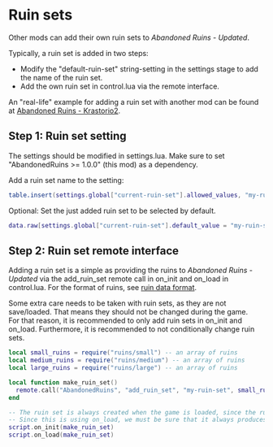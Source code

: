 # Ruin sets

Other mods can add their own ruin sets to *Abandoned Ruins - Updated*.

Typically, a ruin set is added in two steps:
* Modify the "default-ruin-set" string-setting in the settings stage to add the name of the ruin set.
* Add the own ruin set in control.lua via the remote interface.

An "real-life" example for adding a ruin set with another mod can be found at [Abandoned Ruins - Krastorio2](https://github.com/Bilka2/AbandonedRuins-Krastorio2).

## Step 1: Ruin set setting

The settings should be modified in settings.lua. Make sure to set "AbandonedRuins >= 1.0.0" (this mod) as a dependency.

Add a ruin set name to the setting:
```lua
table.insert(settings.global["current-ruin-set"].allowed_values, "my-ruin-set")
```
Optional: Set the just added ruin set to be selected by default.
```lua
data.raw[settings.global["current-ruin-set"].default_value = "my-ruin-set"
```

## Step 2: Ruin set remote interface

Adding a ruin set is a simple as providing the ruins to *Abandoned Ruins - Updated* via the add_ruin_set remote call in on_init and on_load in control.lua. For the format of ruins, see [ruin data format](docs/format.md).

Some extra care needs to be taken with ruin sets, as they are not save/loaded. That means they should not be changed during the game.<br>
For that reason, it is recommended to only add ruin sets in on_init and on_load. Furthermore, it is recommended to not conditionally change ruin sets.

```lua
local small_ruins = require("ruins/small") -- an array of ruins
local medium_ruins = require("ruins/medium") -- an array of ruins
local large_ruins = require("ruins/large") -- an array of ruins

local function make_ruin_set()
  remote.call("AbandonedRuins", "add_ruin_set", "my-ruin-set", small_ruins, medium_ruins, large_ruins)
end

-- The ruin set is always created when the game is loaded, since the ruin sets are not save/loaded by AbandonedRuins.
-- Since this is using on_load, we must be sure that it always produces the same result for everyone.
script.on_init(make_ruin_set)
script.on_load(make_ruin_set)
```
